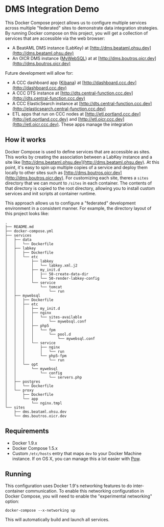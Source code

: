 # DMS Integration Demo #

This Docker Compose project allows us to configure multiple services across
multiple "federated" sites to demonstrate data integration strategies. By
running Docker compose on this project, you will get a collection of services
that are accessible via the web browser:

- A BeatAML DMS instance (LabKey) at [http://dms.beataml.ohsu.dev](http://dms.beataml.ohsu.dev)
- An OICR DMS instance ([MyWebSQL](mywebsql.net)) at at [http://dms.boutros.oicr.dev](http://dms.boutros.oicr.dev)

Future development will allow for:

- A CCC dashboard app ([Kibana](https://www.elastic.co/products/kibana)) at [http://dashboard.ccc.dev](http://dashboard.ccc.dev)
- A CCC DTS instance at [http://dts.central-function.ccc.dev](http://dts.central-function.ccc.dev)
- A CCC ElasticSearch instance at [http://dts.central-function.ccc.dev](http://elasticsearch.central-function.ccc.dev)
- ETL apps that run on CCC nodes at
  [http://etl.portland.ccc.dev](http://etl.portland.ccc.dev) and
  [http://etl.oicr.ccc.dev](http://etl.oicr.ccc.dev). These apps manage the
  integration 

## How it works ##

Docker Compose is used to define services that are accessible as sites. This
works by creating the association between a LabKey instance and a site like
[http://dms.beataml.ohsu.dev](http://dms.beataml.ohsu.dev). At this point, it's
easy to spin up multiple copies of a service and deploy them locally to other
sites such as [http://dms.boutros.oicr.dev](http://dms.boutros.oicr.dev). For
customizing each site, theres a `sites` directory that we can mount to `/sites`
in each container. The contents of that directory is copied to the root
directory, allowing you to install custom services and init scripts at
container runtime.

This approach allows us to configure a "federated" development environment in a
consistent manner. For example, the directory layout of this project looks like:

```
.
├── README.md
├── docker-compose.yml
├── services
│   ├── data
│   │   └── Dockerfile
│   ├── labkey
│   │   ├── Dockerfile
│   │   └── etc
│   │       ├── labkey
│   │       │   └── labkey.xml.j2
│   │       ├── my_init.d
│   │       │   ├── 50-create-data-dir
│   │       │   └── 50-render-labkey-config
│   │       └── service
│   │           └── tomcat
│   │               └── run
│   ├── mywebsql
│   │   ├── Dockerfile
│   │   ├── etc
│   │   │   ├── my_init.d
│   │   │   ├── nginx
│   │   │   │   └── sites-available
│   │   │   │       └── mywebsql.conf
│   │   │   ├── php5
│   │   │   │   └── fpm
│   │   │   │       └── pool.d
│   │   │   │           └── mywebsql.conf
│   │   │   └── service
│   │   │       ├── nginx
│   │   │       │   └── run
│   │   │       └── php5-fpm
│   │   │           └── run
│   │   └── opt
│   │       └── mywebsql
│   │           └── config
│   │               └── servers.php
│   ├── postgres
│   │   └── Dockerfile
│   └── proxy
│       ├── Dockerfile
│       └── app
│           └── nginx.tmpl
└── sites
    ├── dms.beataml.ohsu.dev
    └── dms.boutros.oicr.dev
```

## Requirements ##

- Docker 1.9.x
- Docker Compose 1.5.x
- Custom `/etc/hosts` entry that maps `dev` to your Docker Machine instance.
  If on OS X, you can manage this a lot easier with [Pow](https://pow.cx).

## Running ##

This configuration uses Docker 1.9's networking features to do inter-container
communication. To enable this networking configuration in Docker Compose, you
will need to enable the "experimental networking" option:

```
docker-compose --x-networking up
```

This will automatically build and launch all services.
